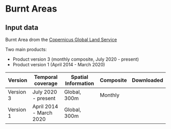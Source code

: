 # Burnt Areas

## Input data

Burnt Area drom the [Copernicus Global Land Service](https://land.copernicus.eu/global/products/ba)

Two main products: 

- Product version 3 (monthly composite, July 2020 - present)
- Product version 1 (April 2014 - March 2020)

| Version   | Temporal coverage   | Spatial Information | Composite | Downloaded |
|-----------|---------------------|---------------------|-----------|------------|
| Version 3 | July 2020 - present | Global, 300m        | Monthly   |            |
| Version 1 | April 2014 - March 2020 | Global, 300m    |           |
